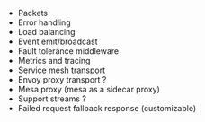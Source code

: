 - Packets
- Error handling
- Load balancing
- Event emit/broadcast
- Fault tolerance middleware
- Metrics and tracing
- Service mesh transport
- Envoy proxy transport ?
- Mesa proxy (mesa as a sidecar proxy)
- Support streams ?
- Failed request fallback response (customizable)
